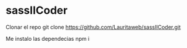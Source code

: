 # sassIICoder
Clonar el repo
git clone https://github.com/Lauritaweb/sassIICoder.git

Me instalo las dependecias
npm i
